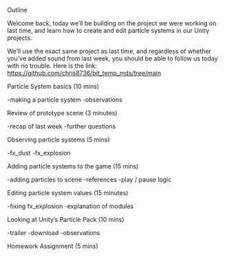 Outline

Welcome back, today we’ll be building on the project we were working on last time, and learn how to create and edit particle systems in our Unity projects.

We’ll use the exact same project as last time, and regardless of whether you’ve added sound from last week, you should be able to follow us today with no trouble. Here is the link: https://github.com/chris8736/bit_temp_mds/tree/main 

Particle System basics (10 mins)

-making a particle system
-observations
	
Review of prototype scene (3 minutes)

-recap of last week
-further questions

Observing particle systems (5 mins)

-fx_dust
-fx_explosion

Adding particle systems to the game (15 mins)

-adding particles to scene
-references
-play / pause logic

Editing particle system values (15 minutes)

-fixing fx_explosion
-explanation of modules

Looking at Unity’s Particle Pack (10 mins)

-trailer
-download
-observations

Homework Assignment (5 mins)

